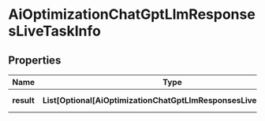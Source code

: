 # AiOptimizationChatGptLlmResponsesLiveTaskInfo


## Properties

| Name | Type | Description | Notes |
|------------ | ------------- | ------------- | -------------|
**result** | **List[Optional[AiOptimizationChatGptLlmResponsesLiveResultInfo]]** | array of results |[optional]|